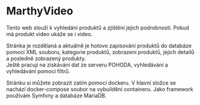 <h1>MarthyVideo</h1>
<p>Tento web slouží k vyhledání produktů a zjištění jejich podrobností. Pokud má produkt video ukáže se i video.</p>
<p>Stránka je rozdělaná a aktuálně je hotovo zapisování produktů do databáze pomocí XML souboru, kategorie produktů, zobrazení produktů, jejich detailů a posledně zobrazený produkty. <br> Ještě pracuji na získávání dat ze serveru POHODA, vyhledávání a vyhledávání pomocí filtrů.</p>

Stránku si můžete zobrazit zatím pomocí dockeru. V hlavní složce se nachází docker-compose soubor na vybuildění containeru. Jako framework používám Symfony a databáze MariaDB.
